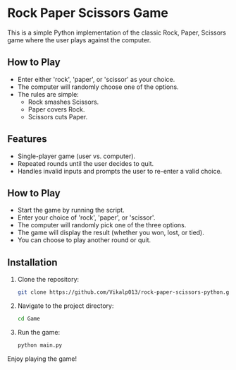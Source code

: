 # Rock Paper Scissors Game

This is a simple Python implementation of the classic Rock, Paper, Scissors game where the user plays against the computer.

## How to Play

- Enter either 'rock', 'paper', or 'scissor' as your choice.
- The computer will randomly choose one of the options.
- The rules are simple:
  - Rock smashes Scissors.
  - Paper covers Rock.
  - Scissors cuts Paper.


## Features

- Single-player game (user vs. computer).
- Repeated rounds until the user decides to quit.
- Handles invalid inputs and prompts the user to re-enter a valid choice.

## How to Play

- Start the game by running the script.
- Enter your choice of 'rock', 'paper', or 'scissor'.
- The computer will randomly pick one of the three options.
- The game will display the result (whether you won, lost, or tied).
- You can choose to play another round or quit.

## Installation

1. Clone the repository:
    ```bash
    git clone https://github.com/Vikalp013/rock-paper-scissors-python.git
    ```

2. Navigate to the project directory:
    ```bash
    cd Game
    ```

3. Run the game:
    ```bash
    python main.py
    ```

Enjoy playing the game!
